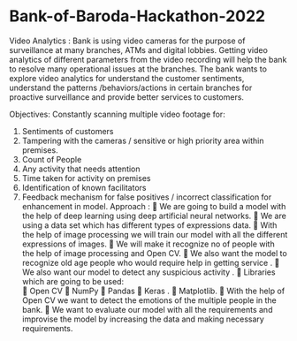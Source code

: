 # Bank-of-Baroda-Hackathon-2022

Video Analytics :
Bank is using video cameras for the purpose of surveillance at many branches,
ATMs and digital lobbies. Getting video analytics of different parameters from the 
video recording will help the bank to resolve many operational issues at the branches.
The bank wants to explore video analytics for understand the customer sentiments,
understand the patterns /behaviors/actions in certain branches for proactive surveillance 
and provide better services to customers.

Objectives:
Constantly scanning multiple video footage for:
1.	Sentiments of customers
2.	Tampering with the cameras / sensitive or high priority area within premises.
3.	Count of People
4.	Any activity that needs attention
5.	Time taken for activity on premises
6.	Identification of known facilitators 
7.	Feedback mechanism for false positives / incorrect classification for enhancement in model.
Approach :
	We are going to build a model with the help of deep learning using deep artificial neural networks.
	We are using a data set which has different types of expressions data. 
	With the help of image processing we will train our model with all the different expressions of images.
	We will make it recognize no of people with the help of image processing and Open CV.
	We also want the model to recognize old age people who would require help in getting service .
	We also want our model to detect any suspicious activity .
	Libraries which are going to be used:            
	Open CV
	NumPy
	Pandas
	Keras  .
	Matplotlib.
	With the help of Open CV we want to detect the emotions of the multiple people in the bank.
	We want to evaluate our model with all the requirements and improvise the model by increasing the data and making necessary requirements.
